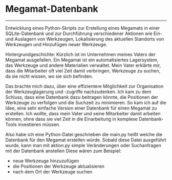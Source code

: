 # Megamat-Datenbank
---

Entwicklung eines Python-Skripts zur Erstellung eines Megamats in einer SQLite-Datenbank und zur Durchführung verschiedener Aktionen wie Ein- und Auslagern von Werkzeugen, Lokalisierung des aktuellen Standorts von Werkzeugen und Hinzufügen neuer Werkzeuge.

Hintergrundgeschichte:
Kürzlich ist im Unternehmen meines Vaters der Megamat ausgefallen. Ein Megamat ist ein automatisiertes Lagersystem, das Werkzeuge und andere Materialien verwaltet. Mein Vater erklärte mir, dass die Mitarbeiter oft viel Zeit damit verbringen, Werkzeuge zu suchen, da sie nicht wissen, wo sie sich befinden.

Das brachte mich dazu, über eine effizientere Möglichkeit zur Organisation der Werkzeuglagerung und -zugriffe nachzudenken. Ich kam zu dem Schluss, dass eine Datenbank dazu beitragen könnte, die Positionen der Werkzeuge zu verfolgen und die Suchzeit zu minimieren.
So kam ich auf die Idee, eine sehr einfache Version einer Datenbank für einen Megamat zu erstellen. Ich wollte, dass mein Vater und seine Mitarbeiter damit arbeiten können, ohne dass sie viel Zeit in die Einarbeitung in komplexe Datenbank-Tools investieren müssen.

Also habe ich eine Python-Datei geschrieben die main.py heißt welche die Datenbank für den Megamat erstellen würde. Sobald diese Datei ausgeführt wurde, kann man mit aktion.py simple Veränderungen oder Suchanfragen mit der Datenbank anstellen 
Diese wären zum Beispiel: 
 - neue Werkzeuge hinzuzufügen
 - die Positionen der Werkzeuge aktualisieren
 - nach dem Ort der Werkzeuge suchen
